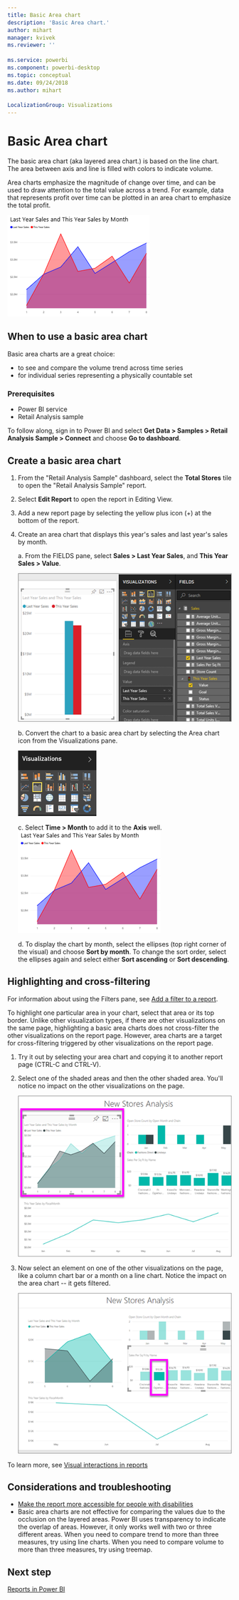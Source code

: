 ```yaml
---
title: Basic Area chart
description: 'Basic Area chart.'
author: mihart
manager: kvivek
ms.reviewer: ''

ms.service: powerbi
ms.component: powerbi-desktop
ms.topic: conceptual
ms.date: 09/24/2018
ms.author: mihart

LocalizationGroup: Visualizations
---
```

# Basic Area chart
The basic area chart (aka layered area chart.) is based on the line chart. The area between axis and line is filled with colors to indicate volume. 

Area charts emphasize the magnitude of change over time, and can be used to draw attention to the total value across a trend. For example, data that represents profit over time can be plotted in an area chart to emphasize the total profit.

![](media/power-bi-visualization-basic-area-chart/powerbi-area-chartnew.png)

## When to use a basic area chart
Basic area charts are a great choice:

* to see and compare the volume trend across time series 
* for individual series representing a physically countable set

### Prerequisites
 - Power BI service
 - Retail Analysis sample

To follow along, sign in to Power BI and select **Get Data \> Samples \> Retail Analysis Sample > Connect** and choose **Go to dashboard**. 

## Create a basic area chart
 

1. From the "Retail Analysis Sample" dashboard, select the **Total Stores** tile to open the "Retail Analysis Sample" report.
2. Select **Edit Report** to open the report in Editing View.
3. Add a new report page by selecting the yellow plus icon (+) at the bottom of the report.
4. Create an area chart that displays this year's sales and last year's sales by month.
   
   a. From the FIELDS pane, select **Sales \> Last Year Sales**, and **This Year Sales > Value**.

   ![](media/power-bi-visualization-basic-area-chart/power-bi-bar-chart.png)

   b.  Convert the chart to a basic area chart by selecting the Area chart icon from the Visualizations pane.

   ![](media/power-bi-visualization-basic-area-chart/convertchart.png)
   
   c.  Select **Time \> Month** to add it to the **Axis** well.   
   ![](media/power-bi-visualization-basic-area-chart/powerbi-area-chartnew.png)
   
   d.  To display the chart by month, select the ellipses (top right corner of the visual) and choose **Sort by month**. To change the sort order, select the ellipses again and select either **Sort ascending** or **Sort descending**.

## Highlighting and cross-filtering
For information about using the Filters pane, see [Add a filter to a report](../power-bi-report-add-filter.md).

To highlight one particular area in your chart, select that area or its top border.  Unlike other visualization types, if there are other visualizations on the same page, highlighting a basic area charts does not cross-filter the other visualizations on the report page. However, area charts are a target for cross-filtering triggered by other visualizations on the report page. 

1. Try it out by selecting your area chart and copying it to another report page (CTRL-C and CTRL-V).
2. Select one of the shaded areas and then the other shaded area. You'll notice no impact on the other visualizations on the page.

    ![This year sales selected in area chart](media/power-bi-visualization-basic-area-chart/power-bi-select-area.png)

3. Now select an element on one of the other visualizations on the page, like a column chart bar or a month on a line chart. Notice the impact on the area chart -- it gets filtered.  

    ![Ft Oglethorpe bar selected](media/power-bi-visualization-basic-area-chart/power-bi-filter.png) 

To learn more, see [Visual interactions in reports](../service-reports-visual-interactions.md)


## Considerations and troubleshooting   
* [Make the report more accessible for people with disabilities](../desktop-accessibility.md)
* Basic area charts are not effective for comparing the values due to the occlusion on the layered areas. Power BI uses transparency to indicate the overlap of areas. However, it only works well with two or three different areas. When you need to compare trend to more than three measures, try using line charts. When you need to compare volume to more than three measures, try using treemap.

## Next step
[Reports in Power BI](power-bi-visualization-card.md)  

